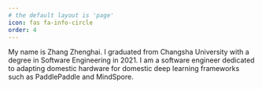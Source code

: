 ```yaml
---
# the default layout is 'page'
icon: fas fa-info-circle
order: 4
---
```


My name is Zhang Zhenghai. I graduated from Changsha University with a degree in Software Engineering in 2021. I am a software engineer dedicated to adapting domestic hardware for domestic deep learning frameworks such as PaddlePaddle and MindSpore.

<!-- ## Work experience


## Open Source Contributions -->